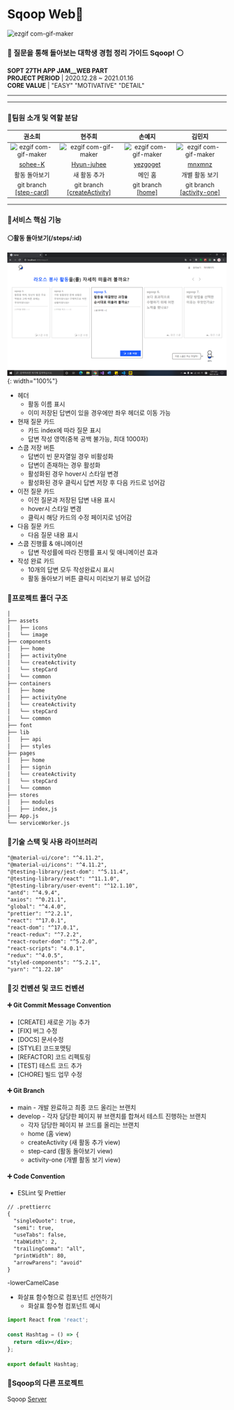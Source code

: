 # Sqoop Web👻

![ezgif com-gif-maker](https://user-images.githubusercontent.com/55784772/103595413-af25f880-4f3e-11eb-8821-8119d6b213cb.gif)

### 🔵 질문을 통해 돌아보는 대학생 경험 정리 가이드 Sqoop! ⚪️

  **SOPT 27TH APP JAM__WEB PART**
<br/>
 **PROJECT PERIOD** |   2020.12.28 ~ 2021.01.16
<br/>
 **CORE VALUE** |  "EASY"  "MOTIVATIVE"  "DETAIL"<br/>

***

---

### 🔵팀원 소개 및 역할 분담

|                                                            권소희                                                             |                                                            현주희                                                             |                                                            손예지                                                             |                                                            김민지                                                             |
| :---------------------------------------------------------------------------------------------------------------------------: | :---------------------------------------------------------------------------------------------------------------------------: | :---------------------------------------------------------------------------------------------------------------------------: | :---------------------------------------------------------------------------------------------------------------------------: |
| ![ezgif com-gif-maker](https://user-images.githubusercontent.com/55784772/103595413-af25f880-4f3e-11eb-8821-8119d6b213cb.gif) | ![ezgif com-gif-maker](https://user-images.githubusercontent.com/55784772/103595413-af25f880-4f3e-11eb-8821-8119d6b213cb.gif) | ![ezgif com-gif-maker](https://user-images.githubusercontent.com/55784772/103595413-af25f880-4f3e-11eb-8821-8119d6b213cb.gif) | ![ezgif com-gif-maker](https://user-images.githubusercontent.com/55784772/103595413-af25f880-4f3e-11eb-8821-8119d6b213cb.gif) |
|                                             [sohee-K](https://github.com/sohee-K)                                             |                                          [Hyun-juhee](https://github.com/Hyun-juhee)                                          |                                            [yezgoget](https://github.com/yezgoget)                                            |                                              [mnxmnz](https://github.com/mnxmnz)                                              |
|                                                         활동 돌아보기                                                         |                                                         새 활동 추가                                                          |                                                            메인 홈                                                            |                                                        개별 활동 보기                                                         |
|                        git branch [[step-card]](https://github.com/sqooop/sqoop-client/tree/step-card)                        |                   git branch [[createActivity]](https://github.com/sqooop/sqoop-client/tree/createActivity)                   |                             git branch [[home]](https://github.com/sqooop/sqoop-client/tree/home)                             |                     git branch [[activity-one]](https://github.com/sqooop/sqoop-client/tree/activity-one)                     |

---

### 🔵서비스 핵심 기능

#### ⚪️활동 돌아보기(/steps/:id)

![step-card](/src/assets/images/stepCard.png){: width="100%"}

- 헤더
  - 활동 이름 표시
  - 이미 저장된 답변이 있을 경우에만 좌우 헤더로 이동 가능
- 현재 질문 카드
  - 카드 index에 따라 질문 표시
  - 답변 작성 영역(중복 공백 불가능, 최대 1000자)
- 스쿱 저장 버튼
  - 답변이 빈 문자열일 경우 비활성화
  - 답변이 존재하는 경우 활성화
  - 활성화된 경우 hover시 스타일 변경
  - 활성화된 경우 클릭시 답변 저장 후 다음 카드로 넘어감
- 이전 질문 카드
  - 이전 질문과 저장된 답변 내용 표시
  - hover시 스타일 변경
  - 클릭시 해당 카드의 수정 페이지로 넘어감
- 다음 질문 카드
  - 다음 질문 내용 표시
- 스쿱 진행률 & 애니메이션
  - 답변 작성률에 따라 진행률 표시 및 애니메이션 효과
- 작성 완료 카드
  - 10개의 답변 모두 작성완료시 표시
  - 활동 돌아보기 버튼 클릭시 미리보기 뷰로 넘어감

### 🔵프로젝트 폴더 구조

```
│
├── assets
│   ├── icons
│   └── image
├── components
│   ├── home
│   ├── activityOne
│   └── createActivity
│   └── stepCard
│   └── common
├── containers
│   ├── home
│   ├── activityOne
│   └── createActivity
│   └── stepCard
│   └── common
├── font
├── lib
│   ├── api
│   ├── styles
├── pages
│   ├── home
│   ├── signin
│   └── createActivity
│   └── stepCard
│   └── common
├── stores
│   ├── modules
│   ├── index,js
├── App.js
└── serviceWorker.js
```

### 🔵기술 스택 및 사용 라이브러리

```
"@material-ui/core": "^4.11.2",
"@material-ui/icons": "^4.11.2",
"@testing-library/jest-dom": "^5.11.4",
"@testing-library/react": "^11.1.0",
"@testing-library/user-event": "^12.1.10",
"antd": "^4.9.4",
"axios": "^0.21.1",
"global": "^4.4.0",
"prettier": "^2.2.1",
"react": "^17.0.1",
"react-dom": "^17.0.1",
"react-redux": "^7.2.2",
"react-router-dom": "^5.2.0",
"react-scripts": "4.0.1",
"redux": "^4.0.5",
"styled-components": "^5.2.1",
"yarn": "^1.22.10"
```

### 🔵깃 컨벤션 및 코드 컨벤션

#### ➕ Git Commit Message Convention
- [CREATE] 새로운 기능 추가
- [FIX] 버그 수정
- [DOCS] 문서수정
- [STYLE] 코드포맷팅
- [REFACTOR] 코드 리펙토링
- [TEST] 테스트 코드 추가
- [CHORE] 빌드 업무 수정

#### ➕ Git Branch 
- main - 개발 완료하고 최종 코드 올리는 브랜치
- develop - 각자 담당한 페이지 뷰 브랜치를 합쳐서 테스트 진행하는 브랜치
    - 각자 담당한 페이지 뷰 코드를 올리는 브랜치
    - home (홈  view)
    - createActivity (새 활동 추가 view)
    - step-card (활동 돌아보기 view)
    - activity-one (개별 활동 보기 view)
#### ➕ Code Convention
- ESLint 및 Prettier
```
// .prettierrc
{
  "singleQuote": true,
  "semi": true,
  "useTabs": false,
  "tabWidth": 2,
  "trailingComma": "all",
  "printWidth": 80,
  "arrowParens": "avoid"
}
```
-lowerCamelCase


- 화살표 함수형으로 컴포넌트 선언하기
    - 화살표 함수형 컴포넌트 예시

```jsx
import React from 'react';

const Hashtag = () => {
  return <div></div>;
};

export default Hashtag;
```

### 🔵Sqoop의 다른 프로젝트

Sqoop [Server](https://github.com/sqooop/sqoop-server)
